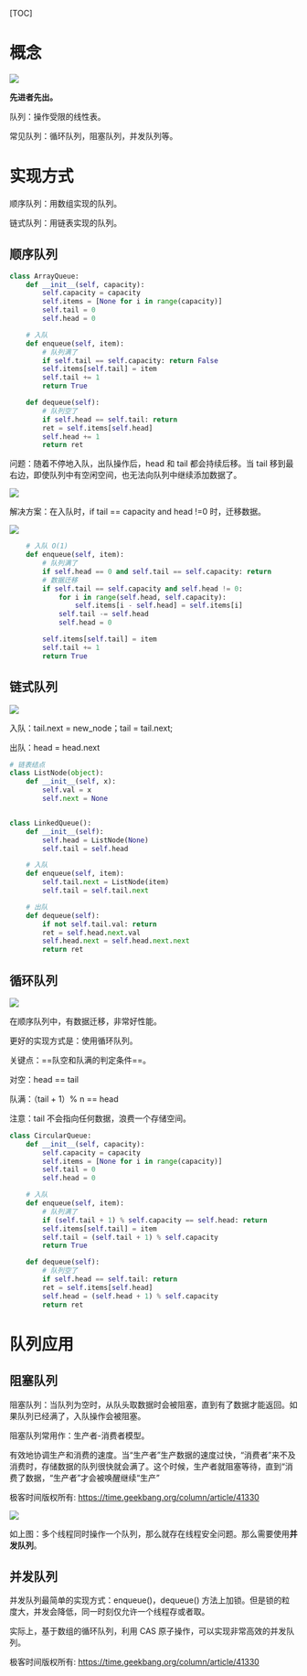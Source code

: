 [TOC]

# 概念

![](image/20190930163200.jpg)



**先进者先出。**

队列：操作受限的线性表。

常见队列：循环队列，阻塞队列，并发队列等。

# 实现方式

顺序队列：用数组实现的队列。

链式队列：用链表实现的队列。

## 顺序队列

```python
class ArrayQueue:
    def __init__(self, capacity):
        self.capacity = capacity
        self.items = [None for i in range(capacity)]
        self.tail = 0
        self.head = 0

    # 入队
    def enqueue(self, item):
        # 队列满了
        if self.tail == self.capacity: return False
        self.items[self.tail] = item
        self.tail += 1
        return True

    def dequeue(self):
        # 队列空了
        if self.head == self.tail: return
        ret = self.items[self.head]
        self.head += 1
        return ret
```

问题：随着不停地入队，出队操作后，head 和 tail 都会持续后移。当 tail 移到最右边，即使队列中有空闲空间，也无法向队列中继续添加数据了。

![](image/20190930171634.jpg)

解决方案：在入队时，if tail == capacity and head !=0 时，迁移数据。

![](image/20190930171544.jpg)

```python
    # 入队 O(1)
    def enqueue(self, item):
        # 队列满了
        if self.head == 0 and self.tail == self.capacity: return
        # 数据迁移
        if self.tail == self.capacity and self.head != 0:
            for i in range(self.head, self.capacity):
                self.items[i - self.head] = self.items[i]
            self.tail -= self.head
            self.head = 0

        self.items[self.tail] = item
        self.tail += 1
        return True
```

## 链式队列

![](image/20190930173641.jpg)

入队：tail.next = new_node；tail = tail.next;

出队：head = head.next

```python
# 链表结点
class ListNode(object):
    def __init__(self, x):
        self.val = x
        self.next = None


class LinkedQueue():
    def __init__(self):
        self.head = ListNode(None)
        self.tail = self.head

    # 入队
    def enqueue(self, item):
        self.tail.next = ListNode(item)
        self.tail = self.tail.next

    # 出队
    def dequeue(self):
        if not self.tail.val: return
        ret = self.head.next.val
        self.head.next = self.head.next.next
        return ret
```



## 循环队列

![](image/20190930183359.jpg)

在顺序队列中，有数据迁移，非常好性能。

更好的实现方式是：使用循环队列。

关键点：==队空和队满的判定条件==。

对空：head == tail 

队满：（tail + 1）%  n == head

注意：tail 不会指向任何数据，浪费一个存储空间。

```python
class CircularQueue:
    def __init__(self, capacity):
        self.capacity = capacity
        self.items = [None for i in range(capacity)]
        self.tail = 0
        self.head = 0

    # 入队
    def enqueue(self, item):
        # 队列满了
        if (self.tail + 1) % self.capacity == self.head: return
        self.items[self.tail] = item
        self.tail = (self.tail + 1) % self.capacity
        return True

    def dequeue(self):
        # 队列空了
        if self.head == self.tail: return
        ret = self.items[self.head]
        self.head = (self.head + 1) % self.capacity
        return ret
```

# 队列应用

## 阻塞队列

阻塞队列：当队列为空时，从队头取数据时会被阻塞，直到有了数据才能返回。如果队列已经满了，入队操作会被阻塞。

阻塞队列常用作：生产者-消费者模型。

​	有效地协调生产和消费的速度。当“生产者”生产数据的速度过快，“消费者”来不及消费时，存储数据的队列很快就会满了。这个时候，生产者就阻塞等待，直到“消费了数据，“生产者”才会被唤醒继续“生产”

极客时间版权所有: https://time.geekbang.org/column/article/41330

![](image/20191008222256.jpg)

如上图：多个线程同时操作一个队列，那么就存在线程安全问题。那么需要使用**并发队列**。

## 并发队列

并发队列最简单的实现方式：enqueue()，dequeue() 方法上加锁。但是锁的粒度大，并发会降低，同一时刻仅允许一个线程存或者取。

实际上，基于数组的循环队列，利用 CAS 原子操作，可以实现非常高效的并发队列。

极客时间版权所有: https://time.geekbang.org/column/article/41330















